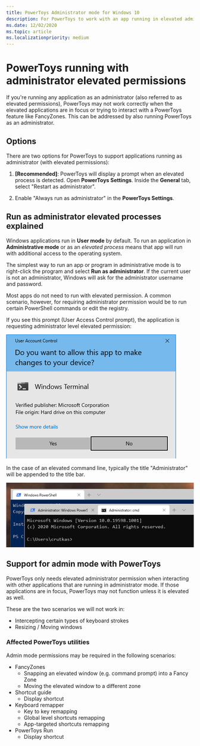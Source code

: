 ```yaml
---
title: PowerToys Administrator mode for Windows 10
description: For PowerToys to work with an app running in elevated admin mode, PowerToys must be run in administrator mode as well.
ms.date: 12/02/2020
ms.topic: article
ms.localizationpriority: medium
---
```


# PowerToys running with administrator elevated permissions

If you're running any application as an administrator (also referred to as elevated permissions), PowerToys may not work correctly when the elevated applications are in focus or trying to interact with a PowerToys feature like FancyZones. This can be addressed by also running PowerToys as an administrator.

## Options

There are two options for PowerToys to support applications running as administrator (with elevated permissions):

1. **[Recommended]**: PowerToys will display a prompt when an elevated process is detected. Open **PowerToys Settings**. Inside the **General** tab, select "Restart as administrator".

2. Enable "Always run as administrator" in the **PowerToys Settings**.

## Run as administrator elevated processes explained

Windows applications run in **User mode** by default. To run an application in **Administrative mode** or as an *elevated process* means that app will run with additional access to the operating system.

The simplest way to run an app or program in administrative mode is to right-click the program and select **Run as administrator**. If the current user is not an administrator, Windows will ask for the administrator username and password.

Most apps do not need to run with elevated permission. A common scenario, however, for requiring administrator permission would be to run certain PowerShell commands or edit the registry.

If you see this prompt (User Access Control prompt), the application is requesting administrator level elevated permission:

![Windows elevated permission prompt screenshot](../images/pt-admin-prompt.png)

In the case of an elevated command line, typically the title "Administrator" will be appended to the title bar.

![Windows admin command line screenshot](../images/pt-admin-terminal.png)

## Support for admin mode with PowerToys

PowerToys only needs elevated administrator permission when interacting with other applications that are running in administrator mode. If those applications are in focus, PowerToys may not function unless it is elevated as well.

These are the two scenarios we will not work in:

- Intercepting certain types of keyboard strokes
- Resizing / Moving windows

### Affected PowerToys utilities

Admin mode permissions may be required in the following scenarios:

- FancyZones
  - Snapping an elevated window (e.g. command prompt) into a Fancy Zone
  - Moving the elevated window to a different zone
- Shortcut guide
  - Display shortcut
- Keyboard remapper
  - Key to key remapping
  - Global level shortcuts remapping
  - App-targeted shortcuts remapping
- PowerToys Run
  - Display shortcut
